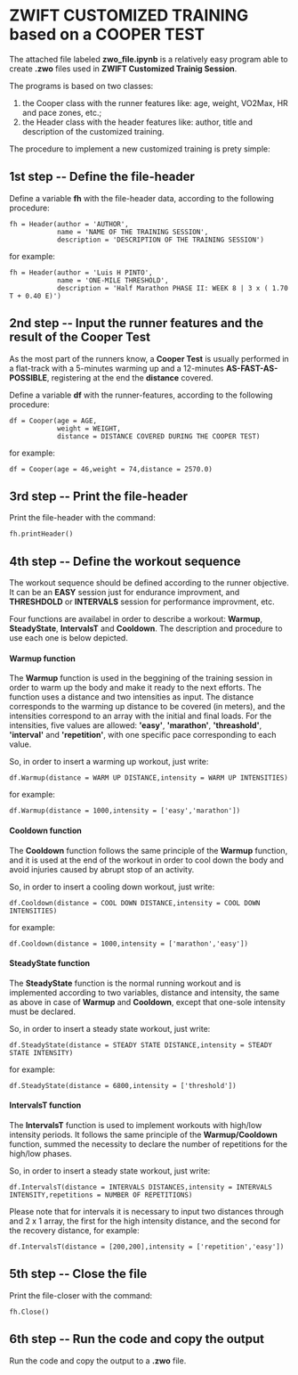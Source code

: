 # ZWIFT CUSTOMIZED TRAINING based on a COOPER TEST

The attached file labeled **zwo_file.ipynb** is a relatively easy program able to create **.zwo** files used in **ZWIFT Customized Trainig Session**.

The programs is based on two classes:
  1. the Cooper class with the runner features like: age, weight, VO2Max, HR and pace zones, etc.;
  2. the Header class with the header features like: author, title and description of the customized training.
  
The procedure to implement a new customized training is prety simple:

## 1st step -- Define the file-header

Define a variable **fh** with the file-header data, according to the following procedure:

```
fh = Header(author = 'AUTHOR',
            name = 'NAME OF THE TRAINING SESSION',
            description = 'DESCRIPTION OF THE TRAINING SESSION')
```

for example:

```
fh = Header(author = 'Luis H PINTO',
            name = 'ONE-MILE THRESHOLD',
            description = 'Half Marathon PHASE II: WEEK 8 | 3 x ( 1.70 T + 0.40 E)')
```

## 2nd step -- Input the runner features and the result of the Cooper Test

As the most part of the runners know, a **Cooper Test** is usually performed in a flat-track with a 5-minutes warming up and a 12-minutes **AS-FAST-AS-POSSIBLE**, registering at the end the **distance** covered.

Define a variable **df** with the runner-features, according to the following procedure:

```
df = Cooper(age = AGE,
            weight = WEIGHT,
            distance = DISTANCE COVERED DURING THE COOPER TEST)
```

for example:

```
df = Cooper(age = 46,weight = 74,distance = 2570.0)
```

## 3rd step -- Print the file-header

Print the file-header with the command:
```
fh.printHeader()
```

## 4th step -- Define the workout sequence

The workout sequence should be defined according to the runner objective. It can be an **EASY** session just for endurance improvment, and **THRESHDOLD** or **INTERVALS** session for performance improvment, etc.

Four functions are availabel in order to describe a workout: **Warmup**, **SteadyState**, **IntervalsT** and **Cooldown**. The description and procedure to use each one is below depicted.

#### Warmup function

The **Warmup** function is used in the beggining of the training session in order to warm up the body and make it ready to the next efforts. The function uses a distance and two intensities as input. The distance corresponds to the warming up distance to be covered (in meters), and the intensities correspond to an array with the initial and final loads. For the intensities, five values are allowed: **'easy'**, **'marathon'**, **'threashold'**, **'interval'** and **'repetition'**, with one specific pace corresponding to each value.

So, in order to insert a warming up workout, just write:

```
df.Warmup(distance = WARM UP DISTANCE,intensity = WARM UP INTENSITIES)
```

for example:

```
df.Warmup(distance = 1000,intensity = ['easy','marathon'])
```

#### Cooldown function

The **Cooldown** function follows the same principle of the **Warmup** function, and it is used at the end of the workout in order to cool down the body and avoid injuries caused by abrupt stop of an activity.

So, in order to insert a cooling down workout, just write:

```
df.Cooldown(distance = COOL DOWN DISTANCE,intensity = COOL DOWN INTENSITIES)
```

for example:

```
df.Cooldown(distance = 1000,intensity = ['marathon','easy'])
```

#### SteadyState function

The **SteadyState** function is the normal running workout and is implemented according to two variables, distance and intensity, the same as above in case of **Warmup** and **Cooldown**, except that one-sole intensity must be declared.

So, in order to insert a steady state workout, just write:

```
df.SteadyState(distance = STEADY STATE DISTANCE,intensity = STEADY STATE INTENSITY)
```

for example:

```
df.SteadyState(distance = 6800,intensity = ['threshold'])
```

#### IntervalsT function

The **IntervalsT** function is used to implement workouts with high/low intensity periods. It follows the same principle of the **Warmup/Cooldown** function, summed the necessity to declare the number of repetitions for the high/low phases.

So, in order to insert a steady state workout, just write:

```
df.IntervalsT(distance = INTERVALS DISTANCES,intensity = INTERVALS INTENSITY,repetitions = NUMBER OF REPETITIONS)
```

Please note that for intervals it is necessary to input two distances through and 2 x 1 array, the first for the high intensity distance, and the second for the recovery distance, for example:

```
df.IntervalsT(distance = [200,200],intensity = ['repetition','easy'])
```

## 5th step -- Close the file

Print the file-closer with the command:
```
fh.Close()
```

## 6th step -- Run the code and copy the output

Run the code and copy the output to a **.zwo** file.
